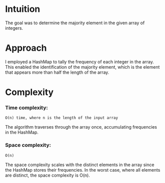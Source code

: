 # Intuition
The goal was to determine the majority element in the given array of integers.

# Approach
I employed a HashMap to tally the frequency of each integer in the array. This enabled the identification of the majority element, which is the element that appears more than half the length of the array.

# Complexity
### Time complexity:
    O(n) time, where n is the length of the input array
The algorithm traverses through the array once, accumulating frequencies in the HashMap.

### Space complexity:
    O(n)
The space complexity scales with the distinct elements in the array since the HashMap stores their frequencies. In the worst case, where all elements are distinct, the space complexity is O(n).
